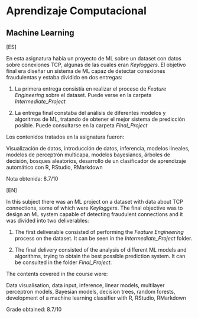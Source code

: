 # Aprendizaje Computacional
## Machine Learning

[ES]

En esta asignatura había un proyecto de ML sobre un dataset con datos sobre conexiones TCP, algunas de las cuales eran *Keyloggers*. El objetivo final era diseñar un sistema de ML capaz de detectar conexiones fraudulentas y estaba dividido en dos entregas:

1) La primera entrega consistía en realizar el proceso de *Feature Engineering* sobre el dataset. Puede verse en la carpeta *Intermediate_Project*

2) La entrega final constaba del análisis de diferentes modelos y algoritmos de ML, tratando de obtener el mejor sistema de predicción posible. Puede consultarse en la carpeta *Final_Project*

Los contenidos tratados en la asignatura fueron:

Visualización de datos, introducción de datos, inferencia, modelos lineales, modelos de perceptrón multicapa, modelos bayesianos, árboles de decisión, bosques aleatorios, desarrollo de un clasificador de aprendizaje automático con R, RStudio, RMarkdown

Nota obtenida: 8.7/10

[EN]

In this subject there was an ML project on a dataset with data about TCP connections, some of which were *Keyloggers*. The final objective was to design an ML system capable of detecting fraudulent connections and it was divided into two deliverables:

1) The first deliverable consisted of performing the *Feature Engineering* process on the dataset. It can be seen in the *Intermediate_Project* folder.

2) The final delivery consisted of the analysis of different ML models and algorithms, trying to obtain the best possible prediction system. It can be consulted in the folder *Final_Project*.

The contents covered in the course were:

Data visualisation, data input, inference, linear models, multilayer perceptron models, Bayesian models, decision trees, random forests, development of a machine learning classifier with R, RStudio, RMarkdown

Grade obtained: 8.7/10
